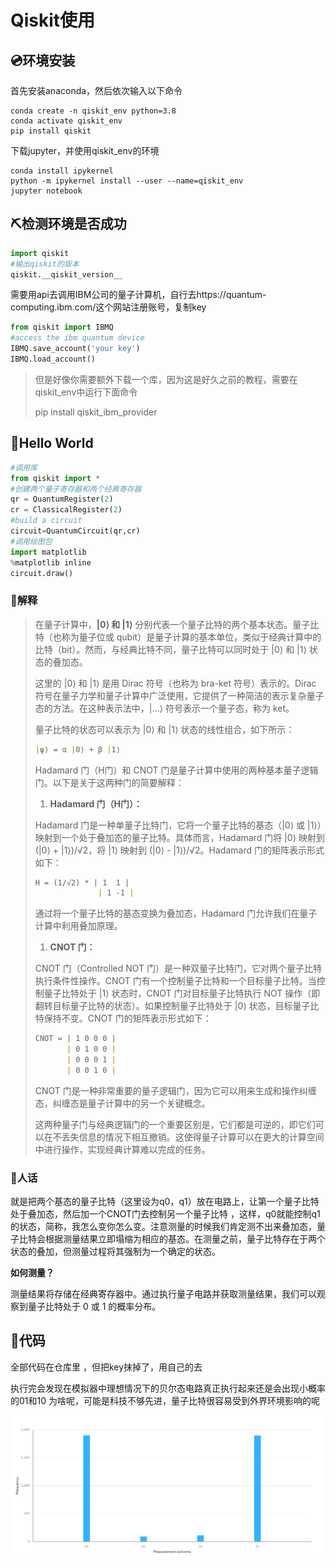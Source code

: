 # Qiskit使用

## 💿环境安装

首先安装anaconda，然后依次输入以下命令

```shell
conda create -n qiskit_env python=3.8
conda activate qiskit_env
pip install qiskit
```

下载jupyter，并使用qiskit_env的环境

```shell
conda install ipykernel
python -m ipykernel install --user --name=qiskit_env
jupyter notebook
```

## ⛏检测环境是否成功

```python
import qiskit
#输出qiskit的版本
qiskit.__qiskit_version__
```

需要用api去调用IBM公司的量子计算机，自行去https://quantum-computing.ibm.com/这个网站注册账号，复制key

```python
from qiskit import IBMQ
#access the ibm quantum device
IBMQ.save_account('your key')
IBMQ.load_account()
```

> 但是好像你需要额外下载一个库，因为这是好久之前的教程，需要在qiskit_env中运行下面命令
>
> pip install qiskit_ibm_provider

## 🧪Hello World

```py
#调用库
from qiskit import *
#创建两个量子寄存器和两个经典寄存器
qr = QuantumRegister(2)
cr = ClassicalRegister(2)
#build a circuit
circuit=QuantumCircuit(qr,cr)
#调用绘图包
import matplotlib
%matplotlib inline
circuit.draw()
```

### 👀解释

> 在量子计算中，**|0⟩ 和 |1⟩** 分别代表一个量子比特的两个基本状态。量子比特（也称为量子位或 qubit）是量子计算的基本单位，类似于经典计算中的比特（bit）。然而，与经典比特不同，量子比特可以同时处于 |0⟩ 和 |1⟩ 状态的叠加态。
>
> 这里的 |0⟩ 和 |1⟩ 是用 Dirac 符号（也称为 bra-ket 符号）表示的。Dirac 符号在量子力学和量子计算中广泛使用，它提供了一种简洁的表示复杂量子态的方法。在这种表示法中，|...⟩ 符号表示一个量子态，称为 ket。
>
> 量子比特的状态可以表示为 |0⟩ 和 |1⟩ 状态的线性组合，如下所示：
>
> ```markdown
> |ψ⟩ = α |0⟩ + β |1⟩
> 
> ```
>
> 
>
> Hadamard 门（H门）和 CNOT 门是量子计算中使用的两种基本量子逻辑门。以下是关于这两种门的简要解释：
>
> 1. **Hadamard 门（H门）：**
>
> Hadamard 门是一种单量子比特门，它将一个量子比特的基态（|0⟩ 或 |1⟩）映射到一个处于叠加态的量子比特。具体而言，Hadamard 门将 |0⟩ 映射到 (|0⟩ + |1⟩)/√2，将 |1⟩ 映射到 (|0⟩ - |1⟩)/√2。Hadamard 门的矩阵表示形式如下：
>
> ```markdown
> H = (1/√2) * | 1  1 |
>               | 1 -1 |
> ```
>
> 通过将一个量子比特的基态变换为叠加态，Hadamard 门允许我们在量子计算中利用叠加原理。
>
> 1. **CNOT 门：**
>
> CNOT 门（Controlled NOT 门）是一种双量子比特门，它对两个量子比特执行条件性操作。CNOT 门有一个控制量子比特和一个目标量子比特。当控制量子比特处于 |1⟩ 状态时，CNOT 门对目标量子比特执行 NOT 操作（即翻转目标量子比特的状态）。如果控制量子比特处于 |0⟩ 状态，目标量子比特保持不变。CNOT 门的矩阵表示形式如下：
>
> ```markdown
> CNOT = | 1 0 0 0 |
>        | 0 1 0 0 |
>        | 0 0 0 1 |
>        | 0 0 1 0 |
> 
> ```
>
> CNOT 门是一种非常重要的量子逻辑门，因为它可以用来生成和操作纠缠态，纠缠态是量子计算中的另一个关键概念。
>
> 这两种量子门与经典逻辑门的一个重要区别是，它们都是可逆的，即它们可以在不丢失信息的情况下相互撤销。这使得量子计算可以在更大的计算空间中进行操作，实现经典计算难以完成的任务。

### 👻人话

就是把两个基态的量子比特（这里设为q0，q1）放在电路上，让第一个量子比特处于叠加态，然后加一个CNOT门去控制另一个量子比特 ，这样，q0就能控制q1的状态，简称，我怎么变你怎么变。注意测量的时候我们肯定测不出来叠加态，量子比特会根据测量结果立即塌缩为相应的基态。在测量之前，量子比特存在于两个状态的叠加，但测量过程将其强制为一个确定的状态。

**如何测量？**

测量结果将存储在经典寄存器中。通过执行量子电路并获取测量结果，我们可以观察到量子比特处于 0 或 1 的概率分布。

## 🕋代码

全部代码在仓库里 ，但把key抹掉了，用自己的去

执行完会发现在模拟器中理想情况下的贝尔态电路真正执行起来还是会出现小概率的01和10 为啥呢，可能是科技不够先进，量子比特很容易受到外界环境影响的呢



![ch5jpfqccl2b15q3naeg_histogram (1)](https://raw.githubusercontent.com/lijianye521/images/master/ch5jpfqccl2b15q3naeg_histogram%20(1).png)
